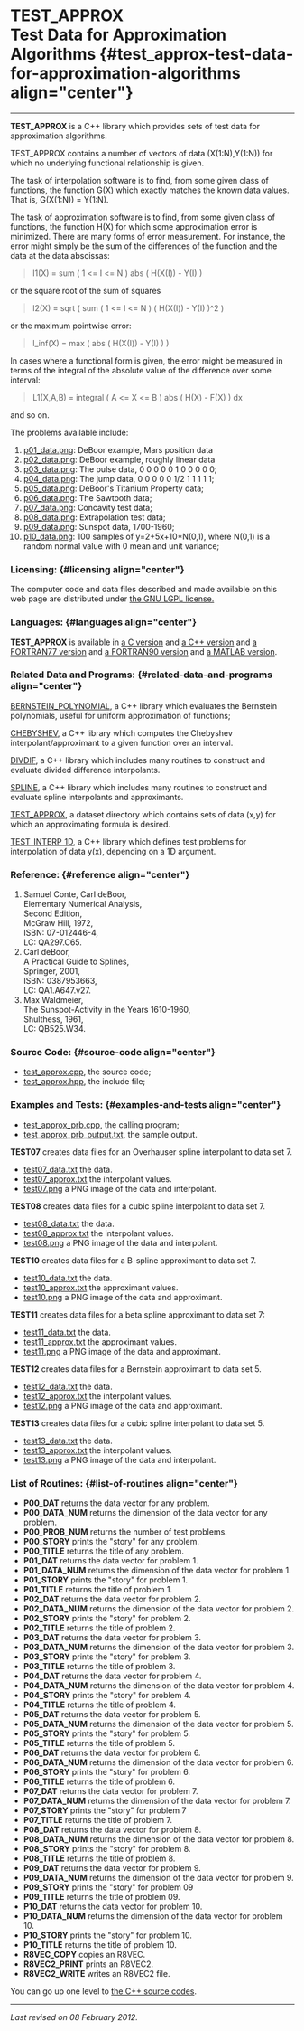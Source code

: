 TEST\_APPROX\
Test Data for Approximation Algorithms {#test_approx-test-data-for-approximation-algorithms align="center"}
======================================

------------------------------------------------------------------------

**TEST\_APPROX** is a C++ library which provides sets of test data for
approximation algorithms.

TEST\_APPROX contains a number of vectors of data (X(1:N),Y(1:N)) for
which no underlying functional relationship is given.

The task of interpolation software is to find, from some given class of
functions, the function G(X) which exactly matches the known data
values. That is, G(X(1:N)) = Y(1:N).

The task of approximation software is to find, from some given class of
functions, the function H(X) for which some approximation error is
minimized. There are many forms of error measurement. For instance, the
error might simply be the sum of the differences of the function and the
data at the data abscissas:

> l1(X) = sum ( 1 &lt;= I &lt;= N ) abs ( H(X(I)) - Y(I) )

or the square root of the sum of squares

> l2(X) = sqrt ( sum ( 1 &lt;= I &lt;= N ) ( H(X(I)) - Y(I) )\^2 )

or the maximum pointwise error:

> l\_inf(X) = max ( abs ( H(X(I)) - Y(I) ) )

In cases where a functional form is given, the error might be measured
in terms of the integral of the absolute value of the difference over
some interval:

> L1(X,A,B) = integral ( A &lt;= X &lt;= B ) abs ( H(X) - F(X) ) dx

and so on.

The problems available include:

1.  [p01\_data.png](p01_data.png): DeBoor example, Mars position data
2.  [p02\_data.png](p02_data.png): DeBoor example, roughly linear data
3.  [p03\_data.png](p03_data.png): The pulse data, 0 0 0 0 0 1 0 0 0 0
    0;
4.  [p04\_data.png](p04_data.png): The jump data, 0 0 0 0 0 1/2 1 1 1 1
    1;
5.  [p05\_data.png](p05_data.png): DeBoor's Titanium Property data;
6.  [p06\_data.png](p06_data.png): The Sawtooth data;
7.  [p07\_data.png](p07_data.png): Concavity test data;
8.  [p08\_data.png](p08_data.png): Extrapolation test data;
9.  [p09\_data.png](p09_data.png): Sunspot data, 1700-1960;
10. [p10\_data.png](p10_data.png): 100 samples of y=2+5x+10\*N(0,1),
    where N(0,1) is a random normal value with 0 mean and unit variance;

### Licensing: {#licensing align="center"}

The computer code and data files described and made available on this
web page are distributed under [the GNU LGPL
license.](../../txt/gnu_lgpl.txt)

### Languages: {#languages align="center"}

**TEST\_APPROX** is available in [a C
version](../../c_src/test_approx/test_approx.md) and [a C++
version](../../master/test_approx/test_approx.md) and [a FORTRAN77
version](../../f77_src/test_approx/test_approx.md) and [a FORTRAN90
version](../../f_src/test_approx/test_approx.md) and [a MATLAB
version](../../m_src/test_approx/test_approx.md).

### Related Data and Programs: {#related-data-and-programs align="center"}

[BERNSTEIN\_POLYNOMIAL](../../master/bernstein_polynomial/bernstein_polynomial.md),
a C++ library which evaluates the Bernstein polynomials, useful for
uniform approximation of functions;

[CHEBYSHEV](../../master/chebyshev/chebyshev.md), a C++ library which
computes the Chebyshev interpolant/approximant to a given function over
an interval.

[DIVDIF](../../master/divdif/divdif.md), a C++ library which includes
many routines to construct and evaluate divided difference interpolants.

[SPLINE](../../master/spline/spline.md), a C++ library which includes
many routines to construct and evaluate spline interpolants and
approximants.

[TEST\_APPROX](../../datasets/test_approx/test_approx.md), a dataset
directory which contains sets of data (x,y) for which an approximating
formula is desired.

[TEST\_INTERP\_1D](../../master/test_interp_1d/test_interp_1d.md), a
C++ library which defines test problems for interpolation of data y(x),
depending on a 1D argument.

### Reference: {#reference align="center"}

1.  Samuel Conte, Carl deBoor,\
    Elementary Numerical Analysis,\
    Second Edition,\
    McGraw Hill, 1972,\
    ISBN: 07-012446-4,\
    LC: QA297.C65.
2.  Carl deBoor,\
    A Practical Guide to Splines,\
    Springer, 2001,\
    ISBN: 0387953663,\
    LC: QA1.A647.v27.
3.  Max Waldmeier,\
    The Sunspot-Activity in the Years 1610-1960,\
    Shulthess, 1961,\
    LC: QB525.W34.

### Source Code: {#source-code align="center"}

-   [test\_approx.cpp](test_approx.cpp), the source code;
-   [test\_approx.hpp](test_approx.hpp), the include file;

### Examples and Tests: {#examples-and-tests align="center"}

-   [test\_approx\_prb.cpp](test_approx_prb.cpp), the calling program;
-   [test\_approx\_prb\_output.txt](test_approx_prb_output.txt), the
    sample output.

**TEST07** creates data files for an Overhauser spline interpolant to
data set 7.

-   [test07\_data.txt](test07_data.txt) the data.
-   [test07\_approx.txt](test07_approx.txt) the interpolant values.
-   [test07.png](test07.png) a PNG image of the data and interpolant.

**TEST08** creates data files for a cubic spline interpolant to data set
7.

-   [test08\_data.txt](test08_data.txt) the data.
-   [test08\_approx.txt](test08_approx.txt) the interpolant values.
-   [test08.png](test08.png) a PNG image of the data and interpolant.

**TEST10** creates data files for a B-spline approximant to data set 7.

-   [test10\_data.txt](test10_data.txt) the data.
-   [test10\_approx.txt](test10_approx.txt) the approximant values.
-   [test10.png](test10.png) a PNG image of the data and approximant.

**TEST11** creates data files for a beta spline approximant to data set
7:

-   [test11\_data.txt](test11_data.txt) the data.
-   [test11\_approx.txt](test11_approx.txt) the approximant values.
-   [test11.png](test11.png) a PNG image of the data and approximant.

**TEST12** creates data files for a Bernstein approximant to data set 5.

-   [test12\_data.txt](test12_data.txt) the data.
-   [test12\_approx.txt](test12_approx.txt) the interpolant values.
-   [test12.png](test12.png) a PNG image of the data and approximant.

**TEST13** creates data files for a cubic spline interpolant to data set
5.

-   [test13\_data.txt](test13_data.txt) the data.
-   [test13\_approx.txt](test13_approx.txt) the interpolant values.
-   [test13.png](test13.png) a PNG image of the data and interpolant.

### List of Routines: {#list-of-routines align="center"}

-   **P00\_DAT** returns the data vector for any problem.
-   **P00\_DATA\_NUM** returns the dimension of the data vector for any
    problem.
-   **P00\_PROB\_NUM** returns the number of test problems.
-   **P00\_STORY** prints the "story" for any problem.
-   **P00\_TITLE** returns the title of any problem.
-   **P01\_DAT** returns the data vector for problem 1.
-   **P01\_DATA\_NUM** returns the dimension of the data vector for
    problem 1.
-   **P01\_STORY** prints the "story" for problem 1.
-   **P01\_TITLE** returns the title of problem 1.
-   **P02\_DAT** returns the data vector for problem 2.
-   **P02\_DATA\_NUM** returns the dimension of the data vector for
    problem 2.
-   **P02\_STORY** prints the "story" for problem 2.
-   **P02\_TITLE** returns the title of problem 2.
-   **P03\_DAT** returns the data vector for problem 3.
-   **P03\_DATA\_NUM** returns the dimension of the data vector for
    problem 3.
-   **P03\_STORY** prints the "story" for problem 3.
-   **P03\_TITLE** returns the title of problem 3.
-   **P04\_DAT** returns the data vector for problem 4.
-   **P04\_DATA\_NUM** returns the dimension of the data vector for
    problem 4.
-   **P04\_STORY** prints the "story" for problem 4.
-   **P04\_TITLE** returns the title of problem 4.
-   **P05\_DAT** returns the data vector for problem 5.
-   **P05\_DATA\_NUM** returns the dimension of the data vector for
    problem 5.
-   **P05\_STORY** prints the "story" for problem 5.
-   **P05\_TITLE** returns the title of problem 5.
-   **P06\_DAT** returns the data vector for problem 6.
-   **P06\_DATA\_NUM** returns the dimension of the data vector for
    problem 6.
-   **P06\_STORY** prints the "story" for problem 6.
-   **P06\_TITLE** returns the title of problem 6.
-   **P07\_DAT** returns the data vector for problem 7.
-   **P07\_DATA\_NUM** returns the dimension of the data vector for
    problem 7.
-   **P07\_STORY** prints the "story" for problem 7
-   **P07\_TITLE** returns the title of problem 7.
-   **P08\_DAT** returns the data vector for problem 8.
-   **P08\_DATA\_NUM** returns the dimension of the data vector for
    problem 8.
-   **P08\_STORY** prints the "story" for problem 8.
-   **P08\_TITLE** returns the title of problem 8.
-   **P09\_DAT** returns the data vector for problem 9.
-   **P09\_DATA\_NUM** returns the dimension of the data vector for
    problem 9.
-   **P09\_STORY** prints the "story" for problem 09
-   **P09\_TITLE** returns the title of problem 09.
-   **P10\_DAT** returns the data vector for problem 10.
-   **P10\_DATA\_NUM** returns the dimension of the data vector for
    problem 10.
-   **P10\_STORY** prints the "story" for problem 10.
-   **P10\_TITLE** returns the title of problem 10.
-   **R8VEC\_COPY** copies an R8VEC.
-   **R8VEC2\_PRINT** prints an R8VEC2.
-   **R8VEC2\_WRITE** writes an R8VEC2 file.

You can go up one level to [the C++ source codes](../cpp_src.md).

------------------------------------------------------------------------

*Last revised on 08 February 2012.*
